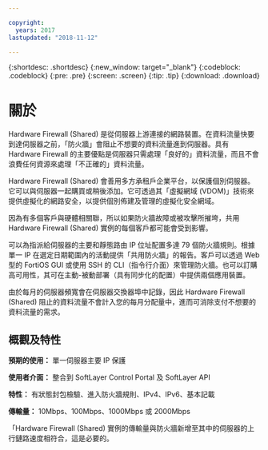 ```yaml
---

copyright:
  years: 2017
lastupdated: "2018-11-12"

---
```


{:shortdesc: .shortdesc}
{:new_window: target="_blank"}
{:codeblock: .codeblock}
{:pre: .pre}
{:screen: .screen}
{:tip: .tip}
{:download: .download}

# 關於

Hardware Firewall (Shared) 是從伺服器上游連接的網路裝置。在資料流量快要到達伺服器之前，「防火牆」會阻止不想要的資料流量進到伺服器。具有 Hardware Firewall 的主要優點是伺服器只需處理「良好的」資料流量，而且不會浪費任何資源來處理「不正確的」資料流量。 

Hardware Firewall (Shared) 會善用多方承租戶企業平台，以保護個別伺服器。它可以與伺服器一起購買或稍後添加。它可透過其「虛擬網域 (VDOM)」技術來提供虛擬化的網路安全，以提供個別佈建及管理的虛擬化安全網域。  

因為有多個客戶與硬體相關聯，所以如果防火牆故障或被攻擊所摧垮，共用 Hardware Firewall (Shared) 實例的每個客戶都可能會受到影響。 

可以為指派給伺服器的主要和靜態路由 IP 位址配置多達 79 個防火牆規則。根據單一 IP 在選定日期範圍內的活動提供「共用防火牆」的報告。客戶可以透過 Web 型的 FortiOS GUI 或使用 SSH 的 CLI（指令行介面）來管理防火牆。也可以訂購高可用性，其可在主動-被動部署（具有同步化的配置）中提供兩個應用裝置。

由於每月的伺服器頻寬會在伺服器交換器埠中記錄，因此 Hardware Firewall (Shared) 阻止的資料流量不會計入您的每月分配量中，進而可消除支付不想要的資料流量的需求。

## 概觀及特性

**預期的使用：** 單一伺服器主要 IP 保護

**使用者介面：** 整合到 SoftLayer Control Portal 及 SoftLayer API

**特性：** 有狀態封包檢驗、進入防火牆規則、IPv4、IPv6、基本記載

**傳輸量：** 10Mbps、100Mbps、1000Mbps 或 2000Mbps 

「Hardware Firewall (Shared) 實例的傳輸量與防火牆新增至其中的伺服器的上行鏈路速度相符合，這是必要的。

